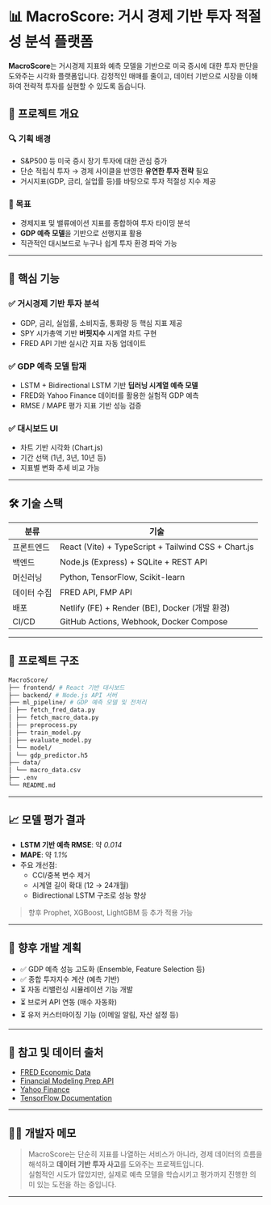# 📊 MacroScore: 거시 경제 기반 투자 적절성 분석 플랫폼


**MacroScore**는 거시경제 지표와 예측 모델을 기반으로 미국 증시에 대한 투자 판단을 도와주는 시각화 플랫폼입니다. 감정적인 매매를 줄이고, 데이터 기반으로 시장을 이해하여 전략적 투자를 실현할 수 있도록 돕습니다.

## 🧠 프로젝트 개요

### 🔍 기획 배경
- S&P500 등 미국 증시 장기 투자에 대한 관심 증가
- 단순 적립식 투자 → 경제 사이클을 반영한 **유연한 투자 전략** 필요
- 거시지표(GDP, 금리, 실업률 등)를 바탕으로 투자 적절성 지수 제공

### 🎯 목표
- 경제지표 및 밸류에이션 지표를 종합하여 투자 타이밍 분석
- **GDP 예측 모델**을 기반으로 선행지표 활용
- 직관적인 대시보드로 누구나 쉽게 투자 환경 파악 가능

---

## 🚀 핵심 기능

### ✅ 거시경제 기반 투자 분석
- GDP, 금리, 실업률, 소비지출, 통화량 등 핵심 지표 제공
- SPY 시가총액 기반 **버핏지수** 시계열 차트 구현
- FRED API 기반 실시간 지표 자동 업데이트

### ✅ GDP 예측 모델 탑재
- LSTM + Bidirectional LSTM 기반 **딥러닝 시계열 예측 모델**
- FRED와 Yahoo Finance 데이터를 활용한 실험적 GDP 예측
- RMSE / MAPE 평가 지표 기반 성능 검증

### ✅ 대시보드 UI
- 차트 기반 시각화 (Chart.js)
- 기간 선택 (1년, 3년, 10년 등)
- 지표별 변화 추세 비교 가능

---

## 🛠 기술 스택

| 분류 | 기술 |
|------|------|
| 프론트엔드 | React (Vite) + TypeScript + Tailwind CSS + Chart.js |
| 백엔드 | Node.js (Express) + SQLite + REST API |
| 머신러닝 | Python, TensorFlow, Scikit-learn |
| 데이터 수집 | FRED API, FMP API |
| 배포 | Netlify (FE) + Render (BE), Docker (개발 환경) |
| CI/CD | GitHub Actions, Webhook, Docker Compose |

---

## 📂 프로젝트 구조

```bash
MacroScore/
├── frontend/ # React 기반 대시보드
├── backend/ # Node.js API 서버
├── ml_pipeline/ # GDP 예측 모델 및 전처리
│ ├── fetch_fred_data.py
│ ├── fetch_macro_data.py
│ ├── preprocess.py
│ ├── train_model.py
│ ├── evaluate_model.py
│ └── model/
│ └── gdp_predictor.h5
├── data/
│ └── macro_data.csv
├── .env
└── README.md
```

---

## 📈 모델 평가 결과

- **LSTM 기반 예측 RMSE**: 약 *0.014*
- **MAPE**: 약 *1.1%*
- 주요 개선점:
  - CCI/중복 변수 제거
  - 시계열 길이 확대 (12 → 24개월)
  - Bidirectional LSTM 구조로 성능 향상

> 향후 Prophet, XGBoost, LightGBM 등 추가 적용 가능

---

## 📌 향후 개발 계획

- ✅ GDP 예측 성능 고도화 (Ensemble, Feature Selection 등)
- ✅ 종합 투자지수 계산 (예측 기반)
- ⏳ 자동 리밸런싱 시뮬레이션 기능 개발
- ⏳ 브로커 API 연동 (매수 자동화)
- ⏳ 유저 커스터마이징 기능 (이메일 알림, 자산 설정 등)

---

## 📎 참고 및 데이터 출처

- [FRED Economic Data](https://fred.stlouisfed.org/)
- [Financial Modeling Prep API](https://financialmodelingprep.com/)
- [Yahoo Finance](https://finance.yahoo.com/)
- [TensorFlow Documentation](https://www.tensorflow.org/)

---

## 🧑‍💻 개발자 메모

> MacroScore는 단순히 지표를 나열하는 서비스가 아니라, 경제 데이터의 흐름을 해석하고 **데이터 기반 투자 사고**를 도와주는 프로젝트입니다.  
실험적인 시도가 많았지만, 실제로 예측 모델을 학습시키고 평가까지 진행한 의미 있는 도전을 하는 중입니다.

---
